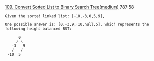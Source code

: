 [109. Convert Sorted List to Binary Search Tree(medium)](https://leetcode.com/problems/convert-sorted-list-to-binary-search-tree/)
787:58

```
Given the sorted linked list: [-10,-3,0,5,9],

One possible answer is: [0,-3,9,-10,null,5], which represents the following height balanced BST:

      0
     / \
   -3   9
   /   /
 -10  5
```